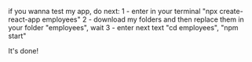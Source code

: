 if you wanna test my app, do next:
1 - enter in your terminal "npx create-react-app employees"
2 - download my folders and then replace them in your folder "employees", wait
3 - enter next text "cd employees", "npm start"

It's done!
